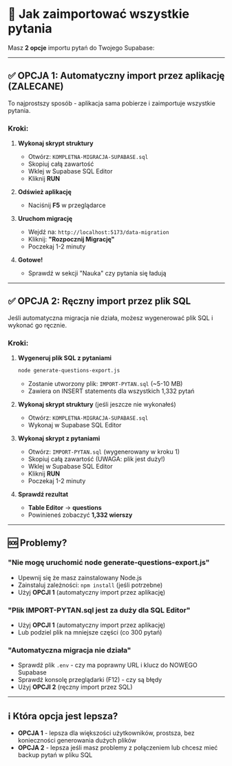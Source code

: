 # 📝 Jak zaimportować wszystkie pytania

Masz **2 opcje** importu pytań do Twojego Supabase:

---

## ✅ OPCJA 1: Automatyczny import przez aplikację (ZALECANE)

To najprostszy sposób - aplikacja sama pobierze i zaimportuje wszystkie pytania.

### Kroki:

1. **Wykonaj skrypt struktury**
   - Otwórz: `KOMPLETNA-MIGRACJA-SUPABASE.sql`
   - Skopiuj całą zawartość
   - Wklej w Supabase SQL Editor
   - Kliknij **RUN**

2. **Odśwież aplikację**
   - Naciśnij **F5** w przeglądarce

3. **Uruchom migrację**
   - Wejdź na: `http://localhost:5173/data-migration`
   - Kliknij: **"Rozpocznij Migrację"**
   - Poczekaj 1-2 minuty

4. **Gotowe!**
   - Sprawdź w sekcji "Nauka" czy pytania się ładują

---

## ✅ OPCJA 2: Ręczny import przez plik SQL

Jeśli automatyczna migracja nie działa, możesz wygenerować plik SQL i wykonać go ręcznie.

### Kroki:

1. **Wygeneruj plik SQL z pytaniami**
   ```bash
   node generate-questions-export.js
   ```
   - Zostanie utworzony plik: `IMPORT-PYTAN.sql` (~5-10 MB)
   - Zawiera on INSERT statements dla wszystkich 1,332 pytań

2. **Wykonaj skrypt struktury** (jeśli jeszcze nie wykonałeś)
   - Otwórz: `KOMPLETNA-MIGRACJA-SUPABASE.sql`
   - Wykonaj w Supabase SQL Editor

3. **Wykonaj skrypt z pytaniami**
   - Otwórz: `IMPORT-PYTAN.sql` (wygenerowany w kroku 1)
   - Skopiuj całą zawartość (UWAGA: plik jest duży!)
   - Wklej w Supabase SQL Editor
   - Kliknij **RUN**
   - Poczekaj 1-2 minuty

4. **Sprawdź rezultat**
   - **Table Editor** → **questions**
   - Powinieneś zobaczyć **1,332 wierszy**

---

## 🆘 Problemy?

### "Nie mogę uruchomić node generate-questions-export.js"
- Upewnij się że masz zainstalowany Node.js
- Zainstaluj zależności: `npm install` (jeśli potrzebne)
- Użyj **OPCJI 1** (automatyczny import przez aplikację)

### "Plik IMPORT-PYTAN.sql jest za duży dla SQL Editor"
- Użyj **OPCJI 1** (automatyczny import przez aplikację)
- Lub podziel plik na mniejsze części (co 300 pytań)

### "Automatyczna migracja nie działa"
- Sprawdź plik `.env` - czy ma poprawny URL i klucz do NOWEGO Supabase
- Sprawdź konsolę przeglądarki (F12) - czy są błędy
- Użyj **OPCJI 2** (ręczny import przez SQL)

---

## ℹ️ Która opcja jest lepsza?

- **OPCJA 1** - lepsza dla większości użytkowników, prostsza, bez konieczności generowania dużych plików
- **OPCJA 2** - lepsza jeśli masz problemy z połączeniem lub chcesz mieć backup pytań w pliku SQL
